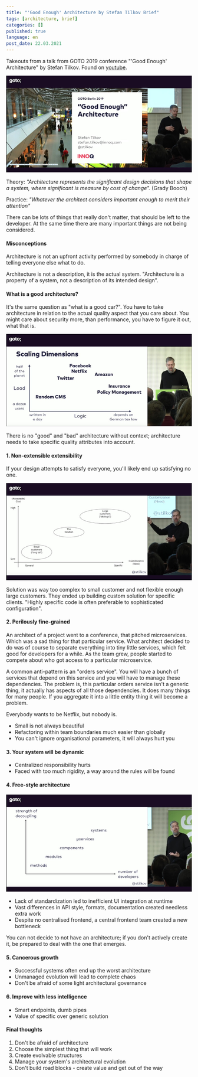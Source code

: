 ```yaml
---
title: "'Good Enough' Architecture by Stefan Tilkov Brief"
tags: [architecture, brief]
categories: []
published: true
language: en
post_date: 22.03.2021
---
```


Takeouts from a talk from GOTO 2019 conference "'Good Enough' Architecture" by Stefan Tilkov. Found on [youtube](https://www.youtube.com/watch?v=PzEox3szeRc).

<div class="text-center">
    <img class="img-fluid" src="/img/posts/2021-03-22-good-enough-architecture-brief/1-intro.jpg" alt="intro">
</div>

Theory:
_"Architecture represents the significant design decisions that shape a system, where significant is measure by cost of change"._ (Grady Booch)

Practice:
_"Whatever the architect considers important enough to merit their attention"_

There can be lots of things that really don't matter, that should be left to the developer. At the same time there are many important things are not being considered.

<!--more-->

#### Misconceptions

Architecture is not an upfront activity performed by somebody in charge of telling everyone else what to do.

Architecture is not a description, it is the actual system. "Architecture is a property of a system, not a description of its intended design".

#### What is a good architecture?

It's the same question as "what is a good car?". You have to take architecture in relation to the actual quality aspect that you care about. You might care about security more, than performance, you have to figure it out, what that is.

<div class="text-center">
    <img class="img-fluid" src="/img/posts/2021-03-22-good-enough-architecture-brief/2-scaling-dimensions.jpg" alt="scaling-dimensions">
</div>

There is no "good" and "bad" architecture without context; architecture needs to take specific quality attributes into account.

#### 1. Non-extensible extensibility

If your design attempts to satisfy everyone, you'll likely end up satisfying no one.

<div class="text-center">
    <img class="img-fluid" src="/img/posts/2021-03-22-good-enough-architecture-brief/3-configurability-cost.jpg" alt="configurability-cost">
</div>

Solution was way too complex to small customer and not flexible enough large customers. They ended up building custom solution for specific clients. "Highly specific code is often preferable to sophisticated configuration".


#### 2. Perilously fine-grained

An architect of a project went to a conference, that pitched microservices. Which was a sad thing for that particular service. What architect decided to do was of course to separate everything into tiny little services, which felt good for developers for a while. As the team grew, people started to compete about who got access to a particular microservice.

A common anti-pattern is an "orders service". You will have a bunch of services that depend on this service and you will have to manage these dependencies. The problem is, this particular orders service isn't a generic thing, it actually has aspects of all those dependencies. It does many things for many people. If you aggregate it into a little entity thing it will become a problem.

Everybody wants to be Netflix, but nobody is.

 - Small is not always beautiful
 - Refactoring within team boundaries much easier than globally
 - You can't ignore organisational parameters, it will always hurt you

#### 3. Your system will be dynamic

 - Centralized responsibility hurts
 - Faced with too much rigidity, a way around the rules will be found

#### 4. Free-style architecture

<div class="text-center">
    <img class="img-fluid" src="/img/posts/2021-03-22-good-enough-architecture-brief/4-decoupling-developers.jpg" alt="configurability-cost">
</div>

 - Lack of standardization led to inefficient UI integration at runtime
 - Vast differences in API style, formats, documentation created needless extra work
 - Despite no centralised frontend, a central frontend team created a new bottleneck

You can not decide to not have an architecture; if you don't actively create it, be prepared to deal with the one that emerges.

#### 5. Cancerous growth

 - Successful systems often end up the worst architecture
 - Unmanaged evolution will lead to complete chaos
 - Don't be afraid of some light architectural governance


#### 6. Improve with less intelligence

 - Smart endpoints, dumb pipes
 - Value of specific over generic solution

#### Final thoughts

1. Don't be afraid of architecture
2. Choose the simplest thing that will work
3. Create evolvable structures
4. Manage your system's architectural evolution
5. Don't build road blocks - create value and get out of the way
